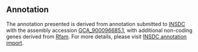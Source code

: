 

Annotation
----------

The annotation presented is derived from annotation submitted to
[INSDC](http://www.insdc.org) with the assembly accession
[GCA\_900096685.1](http://www.ebi.ac.uk/ena/data/view/GCA_900096685.1),
with additional non-coding genes derived from
[Rfam](http://rfam.xfam.org/). For more details, please visit [INSDC
annotation
import](http://ensemblgenomes.org/info/data/insdc_annotation).
